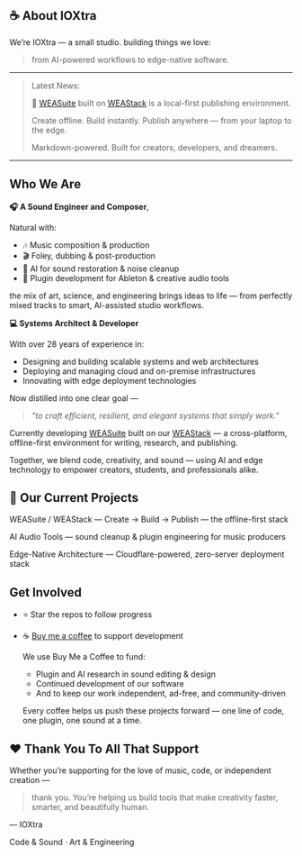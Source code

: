 ## ☕ About IOXtra

We’re IOXtra — a small studio. building things we love:

> from AI-powered workflows to edge-native software.


---

> Latest News:
>
> 🦦 [WEASuite](https://github.com/IOXtra/WEASuite) built on [WEAStack](https://github.com/IOXtra/WEAStack) is a local-first publishing environment.
>
> Create offline. Build instantly. Publish anywhere — from your laptop to the edge.
>
> Markdown-powered. Built for creators, developers, and dreamers.


---



## Who We Are

**🎧 A Sound Engineer and Composer**,

Natural with:

- 🎶 Music composition & production
- 🎬 Foley, dubbing & post-production
- 🧠 AI for sound restoration & noise cleanup
- 🧩 Plugin development for Ableton & creative audio tools

the mix of art, science, and engineering brings ideas to life — from perfectly mixed tracks to smart, AI-assisted studio workflows.


**💻 Systems Architect & Developer**

With over 28 years of experience in:

- Designing and building scalable systems and web architectures
- Deploying and managing cloud and on-premise infrastructures
- Innovating with edge deployment technologies

Now distilled into one clear goal — 

> *"to craft efficient, resilient, and elegant systems that simply work."*


Currently developing [WEASuite](https://github.com/IOXtra/WEASuite) built on our [WEAStack](https://github.com/IOXtra/WEAStack) — a cross-platform, offline-first environment for writing, research, and publishing.

Together, we blend code, creativity, and sound — using AI and edge technology to empower creators, students, and professionals alike.


## 🦦 Our Current Projects

WEASuite / WEAStack — Create → Build → Publish — the offline-first stack

AI Audio Tools — sound cleanup & plugin engineering for music producers

Edge-Native Architecture — Cloudflare-powered, zero-server deployment stack


## Get Involved
- ⭐ Star the repos to follow progress
- ☕ [Buy me a coffee](buymeacoffee.com/ioxtra) to support development

  We use Buy Me a Coffee to fund:

  - Plugin and AI research in sound editing & design
  - Continued development of our software
  - And to keep our work independent, ad-free, and community-driven

  Every coffee helps us push these projects forward — one line of code, one plugin, one sound at a time.




## ❤️ Thank You To All That Support

Whether you’re supporting for the love of music, code, or independent creation —

> thank you. You’re helping us build tools that make creativity faster, smarter, and beautifully human.

— IOXtra

Code & Sound · Art & Engineering



<!--
- 👋 Hi, I’m @IOXtra
- 👀 I’m interested in ...
- 🌱 I’m currently learning ...
- 💞️ I’m looking to collaborate on ...
- 📫 How to reach me ...


IOXtra/IOXtra is a ✨ special ✨ repository because its `README.md` (this file) appears on your GitHub profile.
You can click the Preview link to take a look at your changes.
--->
